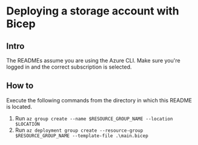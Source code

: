 # Deploying a storage account with Bicep

## Intro

The READMEs assume you are using the Azure CLI. Make sure you're logged in and the correct subscription is selected.

## How to

Execute the following commands from the directory in which this README is located.

1. Run `az group create --name $RESOURCE_GROUP_NAME --location $LOCATION`
2. Run `az deployment group create --resource-group $RESOURCE_GROUP_NAME --template-file .\main.bicep`